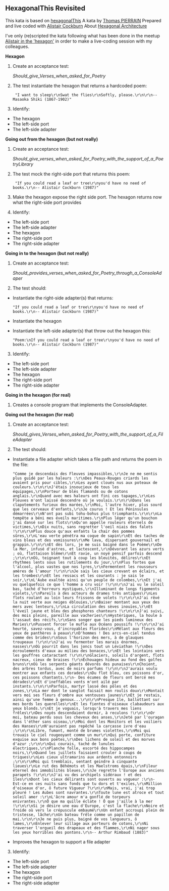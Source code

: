 ## HexagonalThis Revisited

This kata is based on [hexagonalThis](https://github.com/tpierrain/hexagonalThis)
A kata by [Thomas PIERRAIN](https://github.com/tpierrain) 
Prepared and live coded with [Alistair Cockburn](http://alistair.cockburn.us/)
About [Hexagonal Architecture](http://alistair.cockburn.us/Hexagonal+architecture)

I've only (re)scripted the kata following what has been done in the meetup [Alistair in the 'hexagon'](https://www.meetup.com/fr-FR/DDD-Paris/events/240715351/) in order to make a live-coding session with my colleagues.

__Hexagon__

1. Create an acceptance test:

	*Should_give_Verses_when_asked_for_Poetry*

2. The test instantiate the hexagon that returns a hardcoded poem:

		"I want to sleep\r\nSwat the flies\r\nSoftly, please.\r\n\r\n-- Masaoka Shiki (1867-1902)"

3. Identify:

  * The hexagon
  * The left-side port
  * The left-side adapter

__Going out from the hexagon (but not really)__

1. Create an acceptance test:
	
	*Should_give_verses_when_asked_for_Poetry_with_the_support_of_a_PoetryLibrary*

2. The test mock the right-side port that returns this poem:

		"If you could read a leaf or tree\r\nyou'd have no need of books.\r\n-- Alistair Cockburn (1987)"

3. Make the hexagon expose the right side port. The hexagon returns now what the right-side port provides

4. Identify:	
	
  * The left-side port
  * The left-side adapter
  * The hexagon
  * The right-side port
  * The right-side adapter

__Going in to the hexagon (but not really)__

1. Create an acceptance test:
	
	*Should_provides_verses_when_asked_for_Poetry_through_a_ConsoleAdaper*

2. The test should:
	
  * Instantiate the right-side adapter(s) that returns:

		"If you could read a leaf or tree\r\nyou'd have no need of books.\r\n-- Alistair Cockburn (1987)"

  * Instantiate the hexagon

  * Instantiate the left-side adapter(s) that throw out the hexagon this:

		"Poem:\nIf you could read a leaf or tree\r\nyou'd have no need of books.\r\n-- Alistair Cockburn (1987)"

3. Identify:

  * The left-side port
  * The left-side adapter
  * The hexagon
  * The right-side port
  * The right-side adapter

__Going in the hexagon (for real)__

1. Creates a console program that implements the ConsoleAdapter.

__Going out the hexagon (for real)__

1. Create an acceptance test:

	*Should_gives_Verses_when_asked_for_Poetry_with_the_support_of_a_FileAdapter*

2. The test should:
	
  * Instantiate a file adapter which takes a file path and returns the poem in the file:

		"Comme je descendais des Fleuves impassibles,\r\nJe ne me sentis plus guidé par les haleurs :\r\nDes Peaux-Rouges criards les avaient pris pour cibles,\r\nLes ayant cloués nus aux poteaux de couleurs.\r\n\r\nJ'étais insoucieux de tous les équipages,\r\nPorteur de blés flamands ou de cotons anglais.\r\nQuand avec mes haleurs ont fini ces tapages,\r\nLes Fleuves m'ont laissé descendre où je voulais.\r\n\r\nDans les clapotements furieux des marées,\r\nMoi, l'autre hiver, plus sourd que les cerveaux d'enfants,\r\nJe courus ! Et les Péninsules démarrées\r\nN'ont pas subi tohu-bohus plus triomphants.\r\n\r\nLa tempête a béni mes éveils maritimes.\r\nPlus léger qu'un bouchon j'ai dansé sur les flots\r\nQu'on appelle rouleurs éternels de victimes,\r\nDix nuits, sans regretter l'oeil niais des falots !\r\n\r\nPlus douce qu'aux enfants la chair des pommes sûres,\r\nL'eau verte pénétra ma coque de sapin\r\nEt des taches de vins bleus et des vomissures\r\nMe lava, dispersant gouvernail et grappin.\r\n\r\nEt dès lors, je me suis baigné dans le Poème\r\nDe la Mer, infusé d'astres, et lactescent,\r\nDévorant les azurs verts ; où, flottaison blême\r\nEt ravie, un noyé pensif parfois descend ;\r\n\r\nOù, teignant tout à coup les bleuités, délires\r\nEt rhythmes lents sous les rutilements du jour,\r\nPlus fortes que l'alcool, plus vastes que nos lyres,\r\nFermentent les rousseurs amères de l'amour !\r\n\r\nJe sais les cieux crevant en éclairs, et les trombes\r\nEt les ressacs et les courants : je sais le soir,\r\nL'Aube exaltée ainsi qu'un peuple de colombes,\r\nEt j'ai vu quelquefois ce que l'homme a cru voir !\r\n\r\nJ'ai vu le soleil bas, taché d'horreurs mystiques,\r\nIlluminant de longs figements violets,\r\nPareils à des acteurs de drames très antiques\r\nLes flots roulant au loin leurs frissons de volets !\r\n\r\nJ'ai rêvé la nuit verte aux neiges éblouies,\r\nBaiser montant aux yeux des mers avec lenteurs,\r\nLa circulation des sèves inouïes,\r\nEt l'éveil jaune et bleu des phosphores chanteurs !\r\n\r\nJ'ai suivi, des mois pleins, pareille aux vacheries\r\nHystériques, la houle à l'assaut des récifs,\r\nSans songer que les pieds lumineux des Maries\r\nPussent forcer le mufle aux Océans poussifs !\r\n\r\nJ'ai heurté, savez-vous, d'incroyables Florides\r\nMêlant aux fleurs des yeux de panthères à peaux\r\nD'hommes ! Des arcs-en-ciel tendus comme des brides\r\nSous l'horizon des mers, à de glauques troupeaux !\r\n\r\nJ'ai vu fermenter les marais énormes, nasses\r\nOù pourrit dans les joncs tout un Léviathan !\r\nDes écroulements d'eaux au milieu des bonaces,\r\nEt les lointains vers les gouffres cataractant !\r\n\r\nGlaciers, soleils d'argent, flots nacreux, cieux de braises !\r\nÉchouages hideux au fond des golfes bruns\r\nOù les serpents géants dévorés des punaises\r\nChoient, des arbres tordus, avec de noirs parfums !\r\n\r\nJ'aurais voulu montrer aux enfants ces dorades\r\nDu flot bleu, ces poissons d'or, ces poissons chantants.\r\n- Des écumes de fleurs ont bercé mes dérades\r\nEt d'ineffables vents m'ont ailé par instants.\r\n\r\nParfois, martyr lassé des pôles et des zones,\r\nLa mer dont le sanglot faisait mon roulis doux\r\nMontait vers moi ses fleurs d'ombre aux ventouses jaunes\r\nEt je restais, ainsi qu'une femme à genoux...\r\n\r\nPresque île, ballottant sur mes bords les querelles\r\nEt les fientes d'oiseaux clabaudeurs aux yeux blonds.\r\nEt je voguais, lorsqu'à travers mes liens frêles\r\nDes noyés descendaient dormir, à reculons !\r\n\r\nOr moi, bateau perdu sous les cheveux des anses,\r\nJeté par l'ouragan dans l'éther sans oiseau,\r\nMoi dont les Monitors et les voiliers des Hanses\r\nN'auraient pas repêché la carcasse ivre d'eau ;\r\n\r\nLibre, fumant, monté de brumes violettes,\r\nMoi qui trouais le ciel rougeoyant comme un mur\r\nQui porte, confiture exquise aux bons poètes,\r\nDes lichens de soleil et des morves d'azur ;\r\n\r\nQui courais, taché de lunules électriques,\r\nPlanche folle, escorté des hippocampes noirs,\r\nQuand les juillets faisaient crouler à coups de triques\r\nLes cieux ultramarins aux ardents entonnoirs ;\r\n\r\nMoi qui tremblais, sentant geindre à cinquante lieues\r\nLe rut des Béhémots et les Maelstroms épais,\r\nFileur éternel des immobilités bleues,\r\nJe regrette l'Europe aux anciens parapets !\r\n\r\nJ'ai vu des archipels sidéraux ! et des îles\r\nDont les cieux délirants sont ouverts au vogueur :\r\n- Est-ce en ces nuits sans fonds que tu dors et t'exiles,\r\nMillion d'oiseaux d'or, ô future Vigueur ?\r\n\r\nMais, vrai, j'ai trop pleuré ! Les Aubes sont navrantes.\r\nToute lune est atroce et tout soleil amer :\r\nL'âcre amour m'a gonflé de torpeurs enivrantes.\r\nÔ que ma quille éclate ! Ô que j'aille à la mer !\r\n\r\nSi je désire une eau d'Europe, c'est la flache\r\nNoire et froide où vers le crépuscule embaumé\r\nUn enfant accroupi plein de tristesse, lâche\r\nUn bateau frêle comme un papillon de mai.\r\n\r\nJe ne puis plus, baigné de vos langueurs, ô lames,\r\nEnlever leur sillage aux porteurs de cotons,\r\nNi traverser l'orgueil des drapeaux et des flammes,\r\nNi nager sous les yeux horribles des pontons.\r\n-- Arthur Rimbaud (1883)"

  * Improves the hexagon to support a file adapter

3. Identify:
 
  * The left-side port
  * The left-side adapter
  * The hexagon
  * The right-side port
  * The right-side adapter

